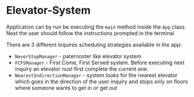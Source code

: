 # Elevator-System

 Application can by run be executing the `main` method inside the `App` class. Next the user should follow the instructions prompted in the terminal
 
There are 3 different inquires scheduling strategies available in the app:
- `NeverStopManager` - paternoster like elevator system
- `FCFSManager` - First Come, First Served system. Before executing next inquiry an elevator nust first complete the current one.
- `NearestIndirectionManager` - system looks for the nearest elevator which goes in the direction of the user inquiry and stops only on floors where someone wants to get in or get out